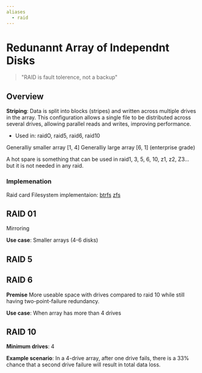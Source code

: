 ```yaml
---
aliases
  - raid
---
```


# Redunannt Array of Independnt Disks 

> "RAID is fault tolerence, not a backup"

## Overview

**Striping**: Data is split into blocks (stripes) and written across multiple drives in the array. This configuration allows a single file to be distributed across several drives, allowing parallel reads and writes, improving performance.
- Used in: raidO, raid5, raid6, raid10

Generalliy smaller array [1, 4]
Generalliy large array [6, 1] (enterprise grade)

A hot spare is something that can be used in raid1, 3, 5, 6, 10, z1, z2, Z3... but it is not needed in any raid.

### Implemenation

Raid card
Filesystem implementaion: [btrfs](btrfs.md) [zfs](zfs.md)

## RAID 01

Mirroring

**Use case**: Smaller arrays (4-6 disks)

## RAID 5

## RAID 6

**Premise** More useable space with drives compared to raid 10 while still having two-point-failure redundancy.

**Use case**: When array has more than 4 drives 

## RAID 10

**Minimum drives**: 4

**Example scenario**: In a 4-drive array, after one drive fails, there is a 33% chance that a second drive failure will result in total data loss.
